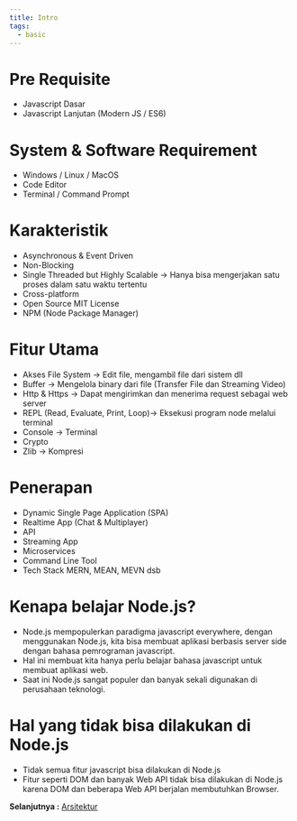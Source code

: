 ```yaml
---
title: Intro
tags:
  - basic
---
```


# Pre Requisite

- Javascript Dasar
- Javascript Lanjutan (Modern JS / ES6)

# System & Software Requirement

- Windows / Linux / MacOS
- Code Editor
- Terminal / Command Prompt

# Karakteristik

- Asynchronous & Event Driven
- Non-Blocking
- Single Threaded but Highly Scalable -> Hanya bisa mengerjakan satu proses dalam satu waktu tertentu
- Cross-platform
- Open Source MIT License
- NPM (Node Package Manager)

# Fitur Utama

- Akses File System -> Edit file, mengambil file dari sistem dll
- Buffer -> Mengelola binary dari file (Transfer File dan Streaming Video)
- Http & Https -> Dapat mengirimkan dan menerima request sebagai web server
- REPL (Read, Evaluate, Print, Loop)-> Eksekusi program node melalui terminal
- Console -> Terminal
- Crypto
- Zlib -> Kompresi

# Penerapan

- Dynamic Single Page Application (SPA)
- Realtime App (Chat & Multiplayer)
- API
- Streaming App
- Microservices
- Command Line Tool
- Tech Stack MERN, MEAN, MEVN dsb

# Kenapa belajar Node.js?

- Node.js mempopulerkan paradigma javascript everywhere, dengan menggunakan Node.js, kita bisa membuat aplikasi berbasis server side dengan bahasa pemrograman javascript.
- Hal ini membuat kita hanya perlu belajar bahasa javascript untuk membuat aplikasi web.
- Saat ini Node.js sangat populer dan banyak sekali digunakan di perusahaan teknologi.

# Hal yang tidak bisa dilakukan di Node.js

- Tidak semua fitur javascript bisa dilakukan di Node.js
- Fitur seperti DOM dan banyak Web API tidak bisa dilakukan di Node.js karena DOM dan beberapa Web API berjalan membutuhkan Browser.

**Selanjutnya :** [Arsitektur](arsitektur.md)
